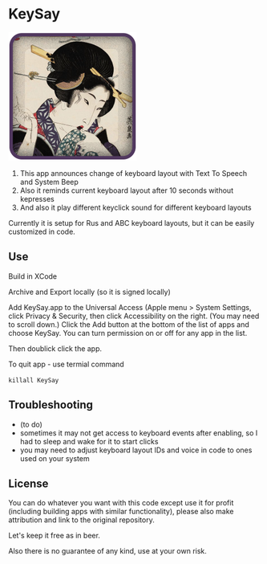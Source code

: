 # KeySay

<img src="KeySay/1024.png" width="256" height="256" alt="KeySay icon">

1. This app announces change of keyboard layout with Text To Speech and System Beep
2. Also it reminds current keyboard layout after 10 seconds without kepresses
2. And also it play different keyclick sound for different keyboard layouts

Currently it is setup for Rus and ABC keyboard layouts, but it can be easily customized in code.

## Use

Build in XCode

Archive and Export locally (so it is signed locally)

Add KeySay.app to the Universal Access (Apple menu > System Settings, click Privacy & Security, then click Accessibility on the right. (You may need to scroll down.) Click the Add button at the bottom of the list of apps and choose KeySay. You can turn permission on or off for any app in the list.

Then doublick click the app.

To quit app - use termial command

`killall KeySay`

## Troubleshooting

- (to do) 
- sometimes it may not get access to keyboard events after enabling, so I had to sleep and wake for it to start clicks
- you may need to adjust keyboard layout IDs and voice in code to ones used on your system 

## License

You can do whatever you want with this code except use it for profit (including building apps with similar functionality),
please also make attribution and link to the original repository.

Let's keep it free as in beer.

Also there is no guarantee of any kind, use at your own risk.
